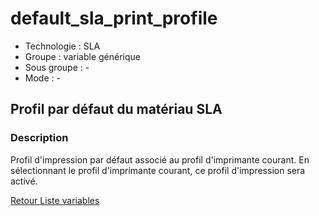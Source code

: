 # default_sla_print_profile

* Technologie : SLA
* Groupe : variable générique
* Sous groupe : -
* Mode : -

## Profil par défaut du matériau SLA

### Description

Profil d'impression par défaut associé au profil d'imprimante courant. En sélectionnant le profil d'imprimante courant, ce profil d'impression sera activé.

[Retour Liste variables](variable_list.md)